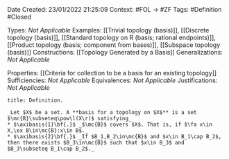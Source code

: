 <br />
<br />

Date Created: 23/01/2022 21:25:09
Context: #FOL $\to$ #ZF
Tags: #Definition #Closed 

Types: _Not Applicable_
Examples: [[Trivial topology (basis)]], [[Discrete topology (basis)]], [[Standard topology on R (basis; rational endpoints)]], [[Product topology (basis; component from bases)]], [[Subspace topology (basis)]]
Constructions: [[Topology Generated by a Basis]]
Generalizations: _Not Applicable_

Properties: [[Criteria for collection to be a basis for an existing topology]]
Sufficiencies: _Not Applicable_
Equivalences: _Not Applicable_
Justifications: _Not Applicable_

``` ad-Definition
title: Definition.

_Let $X$ be a set. A **basis for a topology on $X$** is a set $\mc{B}\subseteq\pow\l(X\r)$ satisfying_
* $\axibasis{1}\bf{.}$ _$\mc{B}$ covers $X$. That is, if $\fa x\in X,\ex B\in\mc{B}:x\in B$._
* $\axibasis{2}\bf{.}$ _If $B_1,B_2\in\mc{B}$ and $x\in B_1\cap B_2$, then there exists $B_3\in\mc{B}$ such that $x\in B_3$ and $B_3\subseteq B_1\cap B_2$._

```
